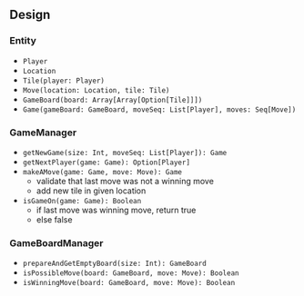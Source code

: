 ## Design 
### Entity
- `Player`  
- `Location`
- `Tile(player: Player)`
- `Move(location: Location, tile: Tile)`
- `GameBoard(board: Array[Array[Option[Tile]]])`
- `Game(gameBoard: GameBoard, moveSeq: List[Player], moves: Seq[Move])` 

### GameManager 
- `getNewGame(size: Int, moveSeq: List[Player]): Game`
- `getNextPlayer(game: Game): Option[Player]`
- `makeAMove(game: Game, move: Move): Game` 
    - validate that last move was not a winning move
    - add new tile in given location
- `isGameOn(game: Game): Boolean`
    - if last move was winning move, return true
    - else false

### GameBoardManager 
- `prepareAndGetEmptyBoard(size: Int): GameBoard`
- `isPossibleMove(board: GameBoard, move: Move): Boolean`
- `isWinningMove(board: GameBoard, move: Move): Boolean`




